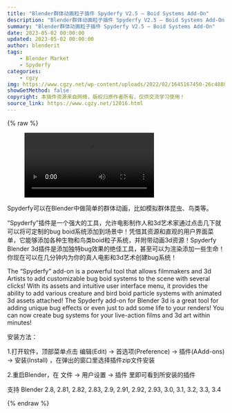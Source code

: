 ```yaml
---
title: "Blender群体动画粒子插件 Spyderfy V2.5 – Boid Systems Add-On"
description: "Blender群体动画粒子插件 Spyderfy V2.5 – Boid Systems Add-On"
summary: "Blender群体动画粒子插件 Spyderfy V2.5 – Boid Systems Add-On"
date: 2023-05-02 00:00:00
updated: 2023-05-02 00:00:00
author: blenderit
tags: 
    - Blender Market
    - Spyderfy
categories:
    - cgzy
img: https://www.cgzy.net/wp-content/uploads/2022/02/1645167450-26c48888bd66cd3.jpg
showGetMethod: false
copyright: 本插件资源来自网络，版权归原作者所有，仅供交流学习使用！
source_link: https://www.cgzy.net/12016.html
---
```


{% raw %}
<figure class="wp-block-video aligncenter"><video controls src="https://cloud.video.taobao.com//play/u/705956171/p/1/e/6/t/1/347954801545.mp4"></video></figure><p class="has-text-align-left is-style-text-indent-2em">Spyderfy可以在Blender中做简单的群体动画，比如模拟群体昆虫、鸟类等。</p><p>“Spyderfy”插件是一个强大的工具，允许电影制作人和3d艺术家通过点击几下就可以将可定制的bug boid系统添加到场景中！凭借其资源和直观的用户界面菜单，它能够添加各种生物和鸟类boid粒子系统，并附带动画3d资源！Spyderfy Blender 3d插件是添加独特bug效果的绝佳工具，甚至可以为渲染添加一些生命！你现在可以在几分钟内为你的真人电影和3d艺术创建bug系统！</p><p>The “Spyderfy” add-on is a powerful tool that allows filmmakers and 3d Artists to add customizable bug boid systems to the scene with several clicks! With its assets and intuitive user interface menu, it provides the ability to add various creature and bird boid particle systems with animated 3d assets attached! The Spyderfy add-on for Blender 3d is a great tool for adding unique bug effects or even just to add some life to your renders! You can now create bug systems for your live-action films and 3d art within minutes!</p><p>安装方法：</p><p>1.打开软件，顶部菜单点击 编辑(Edit) → 首选项(Preference) → 插件(AAdd-ons) → 安装(Install) ，在弹出的窗口里选择插件zip文件安装</p><p>2.重启Blender，在 文件 → 用户设置 → 插件 里即可看到所安装的插件</p><div class="wp-block-pandastudio-tips"><div class="tip success "><p>支持 Blender 2.8, 2.81, 2.82, 2.83, 2.9, 2.91, 2.92, 2.93, 3.0, 3.1, 3.2, 3.3, 3.4</p>
</div></div>
<div style="display: none">cgzy</div>
{% endraw %}